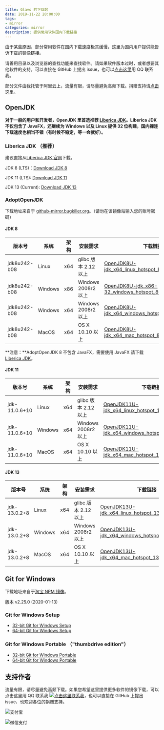 ```yaml
---
title: Glavo 的下载站
date: 2019-11-22 20:00:00
tags:
- mirror
categories: mirror
description: 提供常用软件国内下载链接
---
```


由于某些原因，部分常用软件在国内下载速度极其缓慢，这里为国内用户提供能告诉下载的镜像链接。

请善用目录以及浏览器的查找功能来查找软件。请如果软件版本过时，或者想要其他软件的支持，可以直接在 GitHub 上提出 issue，也可以[点击这里](http://wpa.qq.com/msgrd?v=3&uin=360736041&site=qq&menu=yes)用 QQ 联系我。

部分文件由我托管于阿里云上，流量有限，请尽量避免高频下载。捐赠支持请[点击这里](#支持作者)。


## OpenJDK

**对于一般的用户和开发者，OpenJDK 里首选推荐 [Liberica JDK](https://bell-sw.com/)。Liberica JDK 不仅包含了 JavaFX，还继续为 Windows 以及 Linux 提供 32 位构建，国内裸连下载速度也相当不错（有时候不稳定，等一会就好）。** 

### Liberica JDK （推荐）

建议直接从[Liberica JDK 官网](https://bell-sw.com/)下载。

JDK 8 (LTS)：[Download JDK 8](https://bell-sw.com/java8)

JDK 11 (LTS): [Download JDK 11](https://bell-sw.com/java11)

JDK 13 (Current): [Download JDK 13](https://bell-sw.com/java13)

### AdoptOpenJDK

下载地址来自于 [github-mirror.bugkiller.org](http://github-mirror.bugkiller.org/)。（请勿在该镜像站输入您的账号密码）

#### JDK 8

| 版本号       | 系统    | 架构 | 安装需求             | 下载链接                                                     |
| ------------ | ------- | ---- | -------------------- | ------------------------------------------------------------ |
| jdk8u242-b08 | Linux   | x64  | glibc 版本 2.12 以上 | [OpenJDK8U-jdk_x64_linux_hotspot_8u242b08.tar.gz](http://github-mirror.bugkiller.org/AdoptOpenJDK/openjdk8-binaries/releases/download/jdk8u242-b08/OpenJDK8U-jdk_x64_linux_hotspot_8u242b08.tar.gz) |
| jdk8u242-b08 | Windows | x86  | Windows 2008r2 以上  | [OpenJDK8U-jdk_x86-32_windows_hotspot_8u242b08.ms](http://github-mirror.bugkiller.org/AdoptOpenJDK/openjdk8-binaries/releases/download/jdk8u242-b08/OpenJDK8U-jdk_x86-32_windows_hotspot_8u242b08.msi) |
| jdk8u242-b08 | Windows | x64  | Windows 2008r2 以上  | [OpenJDK8U-jdk_x64_windows_hotspot_8u242b08.msi](http://github-mirror.bugkiller.org/AdoptOpenJDK/openjdk8-binaries/releases/download/jdk8u242-b08/OpenJDK8U-jdk_x64_windows_hotspot_8u242b08.msi) |
| jdk8u242-b08 | MacOS   | x64  | OS X 10.10 以上      | [OpenJDK8U-jdk_x64_mac_hotspot_8u242b08.pkg](http://github-mirror.bugkiller.org/AdoptOpenJDK/openjdk8-binaries/releases/download/jdk8u242-b08/OpenJDK8U-jdk_x64_mac_hotspot_8u242b08.pkg) |

**注意：**AdoptOpenJDK 8 不包含 JavaFX，需要使用 JavaFX 请下载 [Liberica JDK](https://bell-sw.com/java8)。


#### JDK 11

| 版本号        | 系统    | 架构 | 安装需求             | 下载链接                                                     |
| ------------- | ------- | ---- | -------------------- | ------------------------------------------------------------ |
| jdk-11.0.6+10 | Linux   | x64  | glibc 版本 2.12 以上 | [OpenJDK11U-jdk_x64_linux_hotspot_11.0.6_10.tar.gz](http://github-mirror.bugkiller.org/AdoptOpenJDK/openjdk11-binaries/releases/download/jdk-11.0.6%2B10/OpenJDK11U-jdk_x64_linux_hotspot_11.0.6_10.tar.gz) |
| jdk-11.0.6+10 | Windows | x64  | Windows 2008r2 以上  | [OpenJDK11U-jdk_x64_windows_hotspot_11.0.6_10.msi](http://github-mirror.bugkiller.org/AdoptOpenJDK/openjdk11-binaries/releases/download/jdk-11.0.6%2B10/OpenJDK11U-jdk_x64_windows_hotspot_11.0.6_10.msi) |
| jdk-11.0.6+10 | MacOS   | x64  | OS X 10.10 以上      | [OpenJDK11U-jdk_x64_mac_hotspot_11.0.6_10.pkg](http://github-mirror.bugkiller.org/AdoptOpenJDK/openjdk11-binaries/releases/download/jdk-11.0.6%2B10/OpenJDK11U-jdk_x64_mac_hotspot_11.0.6_10.pkg) |


#### JDK 13

| 版本号       | 系统    | 架构 | 安装需求             | 下载链接                                                     |
| ------------ | ------- | ---- | -------------------- | ------------------------------------------------------------ |
| jdk-13.0.2+8 | Linux   | x64  | glibc 版本 2.12 以上 | [OpenJDK13U-jdk_x64_linux_hotspot_13.0.2_8.tar.gz](http://github-mirror.bugkiller.org/AdoptOpenJDK/openjdk13-binaries/releases/download/jdk-13.0.2%2B8/OpenJDK13U-jdk_x64_linux_hotspot_13.0.2_8.tar.gz) |
| jdk-13.0.2+8 | Windows | x64  | Windows 2008r2 以上  | [OpenJDK13U-jdk_x64_windows_hotspot_13.0.2_8.msi](http://github-mirror.bugkiller.org/AdoptOpenJDK/openjdk13-binaries/releases/download/jdk-13.0.2%2B8/OpenJDK13U-jdk_x64_windows_hotspot_13.0.2_8.msi) |
| jdk-13.0.2+8 | MacOS   | x64  | OS X 10.10 以上      | [OpenJDK13U-jdk_x64_mac_hotspot_13.0.2_8.pkg](http://github-mirror.bugkiller.org/AdoptOpenJDK/openjdk13-binaries/releases/download/jdk-13.0.2%2B8/OpenJDK13U-jdk_x64_mac_hotspot_13.0.2_8.pkg) |

## Git for Windows

下载地址来自于[淘宝 NPM 镜像]( https://npm.taobao.org/mirrors/git-for-windows/ )。

版本 v2.25.0 (2020-01-13)

### Git for Windows Setup

* [32-bit Git for Windows Setup](https://npm.taobao.org/mirrors/git-for-windows/v2.25.0.windows.1/Git-2.25.0-32-bit.exe)
* [64-bit Git for Windows Setup](https://npm.taobao.org/mirrors/git-for-windows/v2.25.0.windows.1/Git-2.25.0-64-bit.exe)

### Git for Windows Portable （"thumbdrive edition"）

* [32-bit Git for Windows Portable](https://npm.taobao.org/mirrors/git-for-windows/v2.25.0.windows.1/PortableGit-2.25.0-32-bit.7z.exe)
* [64-bit Git for Windows Portable](https://npm.taobao.org/mirrors/git-for-windows/v2.25.0.windows.1/PortableGit-2.25.0-64-bit.7z.exe)



## 支持作者

流量有限，请尽量避免高频下载。如果您希望这里提供更多软件的镜像下载，可以点击这里用 QQ 联系我 <a target="_blank" href="http://wpa.qq.com/msgrd?v=3&uin=360736041&site=qq&menu=yes"><img border="0" src="http://wpa.qq.com/pa?p=2:360736041:52" alt="点击这里联系我"/></a>，也可以直接在 GitHub 上提出 issue，也欢迎各位的捐赠支持。

![支付宝](https://s2.ax1x.com/2020/02/04/1B9yFK.png)

![微信支付](https://s2.ax1x.com/2020/02/04/1B9ro6.png)